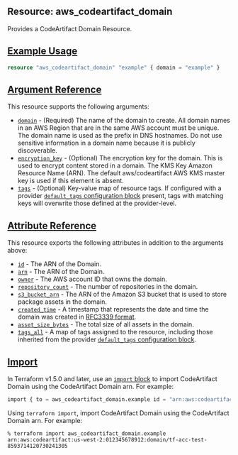 ## Resource: aws\_codeartifact\_domain

Provides a CodeArtifact Domain Resource.

## [Example Usage](https://registry.terraform.io/providers/hashicorp/aws/latest/docs/resources/codeartifact_domain#example-usage)

```terraform
resource "aws_codeartifact_domain" "example" { domain = "example" }
```

## [Argument Reference](https://registry.terraform.io/providers/hashicorp/aws/latest/docs/resources/codeartifact_domain#argument-reference)

This resource supports the following arguments:

-   [`domain`](https://registry.terraform.io/providers/hashicorp/aws/latest/docs/resources/codeartifact_domain#domain-2) - (Required) The name of the domain to create. All domain names in an AWS Region that are in the same AWS account must be unique. The domain name is used as the prefix in DNS hostnames. Do not use sensitive information in a domain name because it is publicly discoverable.
-   [`encryption_key`](https://registry.terraform.io/providers/hashicorp/aws/latest/docs/resources/codeartifact_domain#encryption_key-1) - (Optional) The encryption key for the domain. This is used to encrypt content stored in a domain. The KMS Key Amazon Resource Name (ARN). The default aws/codeartifact AWS KMS master key is used if this element is absent.
-   [`tags`](https://registry.terraform.io/providers/hashicorp/aws/latest/docs/resources/codeartifact_domain#tags-3) - (Optional) Key-value map of resource tags. If configured with a provider [`default_tags` configuration block](https://registry.terraform.io/providers/hashicorp/aws/latest/docs#default_tags-configuration-block) present, tags with matching keys will overwrite those defined at the provider-level.

## [Attribute Reference](https://registry.terraform.io/providers/hashicorp/aws/latest/docs/resources/codeartifact_domain#attribute-reference)

This resource exports the following attributes in addition to the arguments above:

-   [`id`](https://registry.terraform.io/providers/hashicorp/aws/latest/docs/resources/codeartifact_domain#id-1) - The ARN of the Domain.
-   [`arn`](https://registry.terraform.io/providers/hashicorp/aws/latest/docs/resources/codeartifact_domain#arn-1) - The ARN of the Domain.
-   [`owner`](https://registry.terraform.io/providers/hashicorp/aws/latest/docs/resources/codeartifact_domain#owner-1) - The AWS account ID that owns the domain.
-   [`repository_count`](https://registry.terraform.io/providers/hashicorp/aws/latest/docs/resources/codeartifact_domain#repository_count-1) - The number of repositories in the domain.
-   [`s3_bucket_arn`](https://registry.terraform.io/providers/hashicorp/aws/latest/docs/resources/codeartifact_domain#s3_bucket_arn-1) - The ARN of the Amazon S3 bucket that is used to store package assets in the domain.
-   [`created_time`](https://registry.terraform.io/providers/hashicorp/aws/latest/docs/resources/codeartifact_domain#created_time-1) - A timestamp that represents the date and time the domain was created in [RFC3339 format](https://tools.ietf.org/html/rfc3339#section-5.8).
-   [`asset_size_bytes`](https://registry.terraform.io/providers/hashicorp/aws/latest/docs/resources/codeartifact_domain#asset_size_bytes-1) - The total size of all assets in the domain.
-   [`tags_all`](https://registry.terraform.io/providers/hashicorp/aws/latest/docs/resources/codeartifact_domain#tags_all-1) - A map of tags assigned to the resource, including those inherited from the provider [`default_tags` configuration block](https://registry.terraform.io/providers/hashicorp/aws/latest/docs#default_tags-configuration-block).

## [Import](https://registry.terraform.io/providers/hashicorp/aws/latest/docs/resources/codeartifact_domain#import)

In Terraform v1.5.0 and later, use an [`import` block](https://developer.hashicorp.com/terraform/language/import) to import CodeArtifact Domain using the CodeArtifact Domain arn. For example:

```terraform
import { to = aws_codeartifact_domain.example id = "arn:aws:codeartifact:us-west-2:012345678912:domain/tf-acc-test-8593714120730241305" }
```

Using `terraform import`, import CodeArtifact Domain using the CodeArtifact Domain arn. For example:

```console
% terraform import aws_codeartifact_domain.example arn:aws:codeartifact:us-west-2:012345678912:domain/tf-acc-test-8593714120730241305
```
